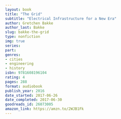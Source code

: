 ```yaml
---
layout: book
title: "The Grid"
subtitle: "Electrical Infrastructure for a New Era"
author: Gretchen Bakke
author_last: Bakke
slug: bakke-the-grid
type: nonfiction
img: true
series: 
part: 
genres:
- cities
- engineering
- history
isbn: 9781608196104
rating: 4
pages: 288
format: audiobook
publish_year: 2016
date_started: 2017-06-26
date_completed: 2017-06-30
goodreads_id: 26073005
amazon_link: https://amzn.to/2WJB1Fk
---
```

